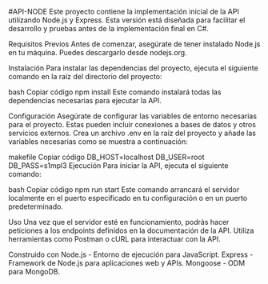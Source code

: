 #API-NODE
Este proyecto contiene la implementación inicial de la API utilizando Node.js y Express. Esta versión está diseñada para facilitar el desarrollo y pruebas antes de la implementación final en C#.

Requisitos Previos
Antes de comenzar, asegúrate de tener instalado Node.js en tu máquina. Puedes descargarlo desde nodejs.org.

Instalación
Para instalar las dependencias del proyecto, ejecuta el siguiente comando en la raíz del directorio del proyecto:

bash
Copiar código
npm install
Este comando instalará todas las dependencias necesarias para ejecutar la API.

Configuración
Asegúrate de configurar las variables de entorno necesarias para el proyecto. Estas pueden incluir conexiones a bases de datos y otros servicios externos. Crea un archivo .env en la raíz del proyecto y añade las variables necesarias como se muestra a continuación:

makefile
Copiar código
DB_HOST=localhost
DB_USER=root
DB_PASS=s1mpl3
Ejecución
Para iniciar la API, ejecuta el siguiente comando:

bash
Copiar código
npm run start
Este comando arrancará el servidor localmente en el puerto especificado en tu configuración o en un puerto predeterminado.

Uso
Una vez que el servidor esté en funcionamiento, podrás hacer peticiones a los endpoints definidos en la documentación de la API. Utiliza herramientas como Postman o cURL para interactuar con la API.

Construido con
Node.js - Entorno de ejecución para JavaScript.
Express - Framework de Node.js para aplicaciones web y APIs.
Mongoose - ODM para MongoDB.
